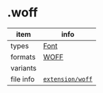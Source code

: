 

# .woff

item | info
--- | ---
types | [Font](../dataTypes/font.md)
formats | [WOFF](../fileFormats/woff.md)
variants | 
file info | [`extension/woff`]({{fileinfo}}/woff)



